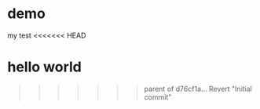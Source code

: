 demo
====

my test
<<<<<<< HEAD

hello world
=======
>>>>>>> parent of d76cf1a... Revert "Initial commit"
